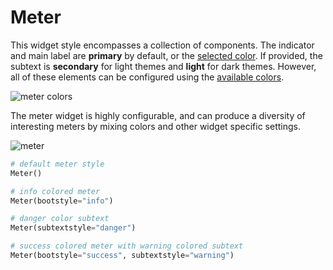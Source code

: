 # Meter

This widget style encompasses a collection of components. The indicator and main label are **primary** by default, or the [selected color](index.md#colors). If provided, the subtext is **secondary** for light themes and **light** for dark themes. However, all of these elements can be configured using the [available colors](index.md#colors).

![meter colors](../assets/widget-styles/meter.gif)

The meter widget is highly configurable, and can produce a diversity of interesting meters by mixing colors and other widget specific settings.

![meter](../assets/widget-styles/meter.png)

```python
# default meter style
Meter()

# info colored meter
Meter(bootstyle="info")

# danger color subtext
Meter(subtextstyle="danger")

# success colored meter with warning colored subtext
Meter(bootstyle="success", subtextstyle="warning")
```